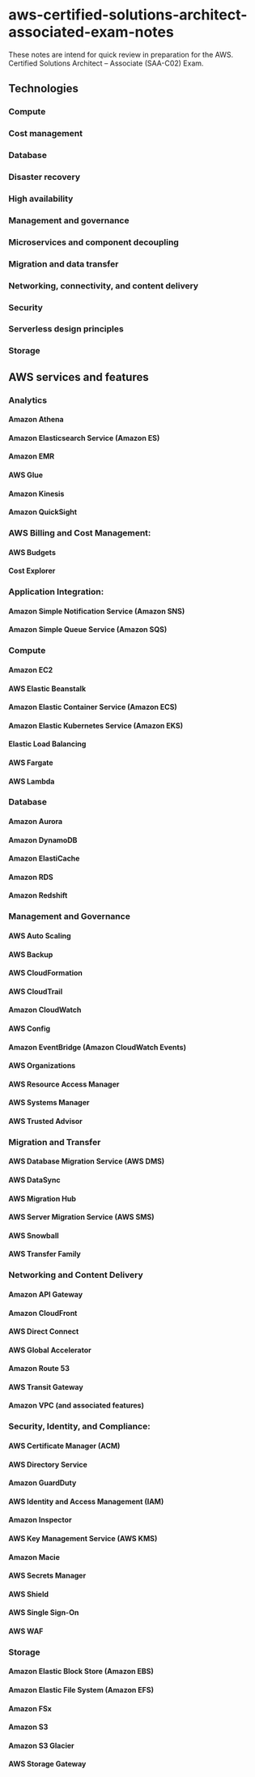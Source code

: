 # aws-certified-solutions-architect-associated-exam-notes

These notes are intend for quick review in preparation for the AWS. Certified Solutions Architect – Associate
(SAA-C02) Exam.

## Technologies
### Compute
### Cost management
### Database
### Disaster recovery
### High availability
### Management and governance
### Microservices and component decoupling
### Migration and data transfer
### Networking, connectivity, and content delivery
### Security
### Serverless design principles
### Storage
## AWS services and features
### Analytics
#### Amazon Athena
#### Amazon Elasticsearch Service (Amazon ES)
#### Amazon EMR
#### AWS Glue
#### Amazon Kinesis
#### Amazon QuickSight
### AWS Billing and Cost Management:
#### AWS Budgets
#### Cost Explorer
### Application Integration:
#### Amazon Simple Notification Service (Amazon SNS)
#### Amazon Simple Queue Service (Amazon SQS)
### Compute
#### Amazon EC2
#### AWS Elastic Beanstalk
#### Amazon Elastic Container Service (Amazon ECS)
#### Amazon Elastic Kubernetes Service (Amazon EKS)
#### Elastic Load Balancing
#### AWS Fargate
#### AWS Lambda
### Database
#### Amazon Aurora
#### Amazon DynamoDB
#### Amazon ElastiCache
#### Amazon RDS
#### Amazon Redshift
### Management and Governance
#### AWS Auto Scaling
#### AWS Backup
#### AWS CloudFormation
#### AWS CloudTrail
#### Amazon CloudWatch
#### AWS Config
#### Amazon EventBridge (Amazon CloudWatch Events)
#### AWS Organizations
#### AWS Resource Access Manager
#### AWS Systems Manager
#### AWS Trusted Advisor
### Migration and Transfer
#### AWS Database Migration Service (AWS DMS)
#### AWS DataSync
#### AWS Migration Hub
#### AWS Server Migration Service (AWS SMS)
#### AWS Snowball
#### AWS Transfer Family
### Networking and Content Delivery
#### Amazon API Gateway
#### Amazon CloudFront
#### AWS Direct Connect
#### AWS Global Accelerator
#### Amazon Route 53
#### AWS Transit Gateway
#### Amazon VPC (and associated features)
### Security, Identity, and Compliance:
#### AWS Certificate Manager (ACM)
#### AWS Directory Service
#### Amazon GuardDuty
#### AWS Identity and Access Management (IAM)
#### Amazon Inspector
#### AWS Key Management Service (AWS KMS)
#### Amazon Macie
#### AWS Secrets Manager
#### AWS Shield
#### AWS Single Sign-On
#### AWS WAF
### Storage
#### Amazon Elastic Block Store (Amazon EBS)
#### Amazon Elastic File System (Amazon EFS)
#### Amazon FSx
#### Amazon S3
#### Amazon S3 Glacier
#### AWS Storage Gateway
